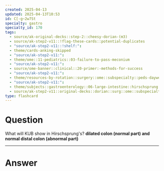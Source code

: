 ```yaml
---
created: 2025-04-13
updated: 2025-04-13T10:53
id: C[-g~2w7St
specialty: gastro
specialty_id: 170
tags:
  - source/ak-original-decks::step-2::cheesy-dorian-(m3)
  - source/ak-step2-v11::!flag-these-cards::potential-duplicates
  - "source/ak-step2-v11::!shelf:": 
  - theme/cards-anking-skipped
  - "source/ak-step2-v11:": 
  - theme/ome::11-pediatrics::03-failure-to-pass-meconium
  - "source/ak-step2-v11:": 
  - source/ome-banner::clinical::20-primer:-methods-for-success
  - "source/ak-step2-v11:": 
  - theme/resources-by-rotation::surgery::ome::subspecialty::peds-dayweekmonth
  - "source/ak-step2-v11:": 
  - theme/subjects::gastroenterology::06-large-intestine::hirschsprung
  - source/ak-step2-v11::original-decks::dorian::surg::ome::subspecialty::peds-dayweekmonth"
type: flashcard
---
```


# Question
What will KUB show in Hirschsprung's?   **dilated colon (normal part) and normal distal colon (abnormal part)**

---

# Answer
